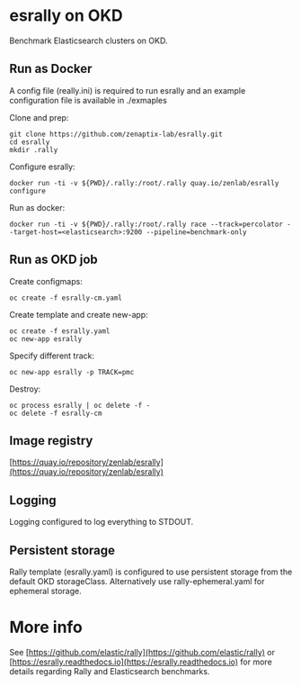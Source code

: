 # esrally on OKD

Benchmark Elasticsearch clusters on OKD.

## Run as Docker

A config file (really.ini) is required to run esrally and an example configuration file is available in ./exmaples

Clone and prep:
```
git clone https://github.com/zenaptix-lab/esrally.git
cd esrally
mkdir .rally
```

Configure esrally:
```
docker run -ti -v ${PWD}/.rally:/root/.rally quay.io/zenlab/esrally configure
```

Run as docker:
```
docker run -ti -v ${PWD}/.rally:/root/.rally race --track=percolator --target-host=<elasticsearch>:9200 --pipeline=benchmark-only
```

## Run as OKD job

Create configmaps:
```
oc create -f esrally-cm.yaml
```

Create template and create new-app:
```
oc create -f esrally.yaml
oc new-app esrally
```

Specify different track:
```
oc new-app esrally -p TRACK=pmc
```

Destroy:
```
oc process esrally | oc delete -f -
oc delete -f esrally-cm
```

## Image registry

[https://quay.io/repository/zenlab/esrally](https://quay.io/repository/zenlab/esrally)

## Logging

Logging configured to log everything to STDOUT.

## Persistent storage

Rally template (esrally.yaml) is configured to use persistent storage from the default OKD storageClass. Alternatively use rally-ephemeral.yaml for ephemeral storage.

# More info

See [https://github.com/elastic/rally](https://github.com/elastic/rally) or [https://esrally.readthedocs.io](https://esrally.readthedocs.io) for more details regarding Rally and Elasticsearch benchmarks.
